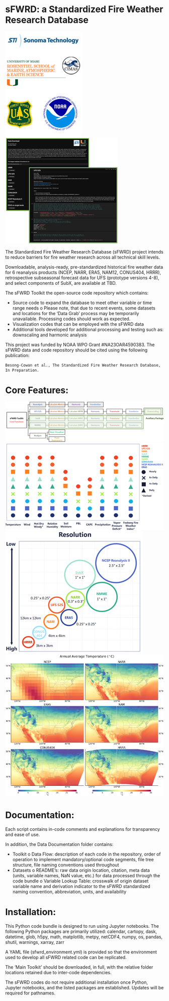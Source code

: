 # sFWRD: a Standardized Fire Weather Research Database

![logos](/Data_Documentation/README_Images/logos.png?raw=True)
![code_screenshots](/Data_Documentation/README_Images/code_screenshots.png?raw=True)

The Standardized Fire Weather Research Database (sFWRD) project intends to reduce barriers for fire weather research across all technical skill levels. 

Downloadable, analysis-ready, pre-standardized historical fire weather data for 6 reanalysis products (NCEP, NARR, ERA5, NAM12, CONUS404, HRRR), retrospective subseasonal forecast data for UFS (prototype versions 4-8), and select components of SubX, are available at TBD.  

The sFWRD Toolkit the open-source code repository which contains: 
-	Source code to expand the database to meet other variable or time range needs
o	Please note, that due to recent events, some datasets and locations for the ‘Data Grab’ process may be temporarily unavailable. Processing codes should work as expected. 
-	Visualization codes that can be employed with the sFWRD data 
-	Additional tools developed for additional processing and testing such as: downscaling and harmonic analysis 

This project was funded by NOAA WPO Grant #NA23OAR4590383. The sFWRD data and code repository should be cited using the following publication:

	Besong-Cowan et al., The Standardized Fire Weather Research Database, In Preparation.


# Core Features: 

![data_flow](/Data_Documentation/README_Images/data_flow.png?raw=True)
![variable_metadata](/Data_Documentation/README_Images/variable_metadata.png?raw=True)
![spatial_resolution](/Data_Documentation/README_Images/spatial_resolution.png?raw=True)
![example_maps](/Data_Documentation/README_Images/example_maps.png?raw=True)


# Documentation:

Each script contains in-code comments and explanations for transparency and ease of use. 

In addition, the Data Documentation folder contains:
-	Toolkit
o	Data Flow: description of each code in the repository, order of operation to implement mandatory/optional code segments, file tree structure, file naming conventions used throughout 
-	Datasets
o	README’s: raw data origin location, citation, meta data (units, variable names, NaN value, etc.) for data processed through the code bundle 
o	Variable Lookup Table: crosswalk of origin dataset variable name and derivation indicator to the sFWRD standardized naming convention, abbreviation, units, and availability 


# Installation:

This Python code bundle is designed to run using Jupyter notebooks. The following Python packages are primarily utilized: calendar, cartopy, dask, datetime, glob, h5py, math, matplotlib, metpy, netCDF4, numpy, os, pandas, shutil, warnings, xarray, zarr

A YAML file (sfwrd_environment.yml) is provided so that the environment used to develop all sFWRD related code can be replicated.

The ‘Main Toolkit’ should be downloaded, in full, with the relative folder locations retained due to inter-code dependencies. 

The sFWRD codes do not require additional installation once Python, Jupyter notebooks, and the listed packages are established. Updates will be required for pathnames.  
